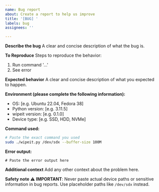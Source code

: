 ```yaml
---
name: Bug report
about: Create a report to help us improve
title: '[BUG] '
labels: bug
assignees: ''

---
```


**Describe the bug**
A clear and concise description of what the bug is.

**To Reproduce**
Steps to reproduce the behavior:
1. Run command '...'
2. See error

**Expected behavior**
A clear and concise description of what you expected to happen.

**Environment (please complete the following information):**
 - OS: [e.g. Ubuntu 22.04, Fedora 38]
 - Python version: [e.g. 3.11.5]
 - wipeit version: [e.g. 0.1.0]
 - Device type: [e.g. SSD, HDD, NVMe]

**Command used:**
```bash
# Paste the exact command you used
sudo ./wipeit.py /dev/sdx --buffer-size 100M
```

**Error output:**
```
# Paste the error output here
```

**Additional context**
Add any other context about the problem here.

**Safety note**
⚠️ **IMPORTANT**: Never paste actual device paths or sensitive information in bug reports. Use placeholder paths like `/dev/sdx` instead.
